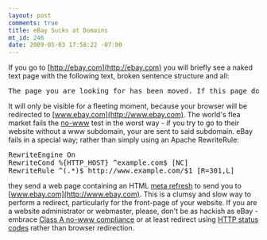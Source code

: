 ```yaml
--- 
layout: post
comments: true
title: eBay Sucks at Domains
mt_id: 246
date: 2009-05-03 17:58:22 -07:00
---
```

If you go to [http://ebay.com](http://ebay.com) you will briefly see a naked text page with the following text, broken sentence structure and all:

<pre>
The page you are looking for has been moved. If this page does not redirect you in 10 Secs,lease click here.
</pre>

It will only be visible for a fleeting moment, because your browser will be redirected to [www.ebay.com](http://www.ebay.com).  The world's flea market fails the [no-www](http://no-www.org/faq.php) test in the worst way - if you try to go to their website without a www subdomain, your are sent to said subdomain.  eBay fails in a special way; rather than simply using an Apache RewriteRule:

<pre class="brush: bash;">
RewriteEngine On
RewriteCond %{HTTP_HOST} ^example.com$ [NC]
RewriteRule ^(.*)$ http://www.example.com/$1 [R=301,L]
</pre>

they send a web page containing an HTML [meta refresh](http://en.wikipedia.org/wiki/Meta_refresh) to send you to [www.ebay.com](http://www.ebay.com).  This is a clumsy and slow way to perform a redirect, particularly for the front-page of your website.  If you are a website administrator or webmaster, please, don't be as hackish as eBay - embrace [Class A no-www compliance](http://no-www.org/faq.php) or at least redirect using [HTTP status codes](http://en.wikipedia.org/wiki/List_of_HTTP_status_codes#3xx_Redirection) rather than browser redirection.
